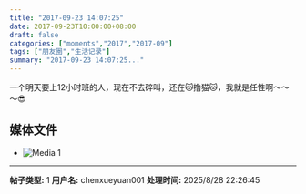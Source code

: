 ```yaml
---
title: "2017-09-23 14:07:25"
date: 2017-09-23T10:00:00+08:00
draft: false
categories: ["moments","2017","2017-09"]
tags: ["朋友圈","生活记录"]
summary: "2017-09-23 14:07:25..."
---
```


一个明天要上12小时班的人，现在不去碎叫，还在🐱撸猫🐱，我就是任性啊～～～😎

## 媒体文件

- ![Media 1](/Moments/photos/2017-09-23/201709231407250.jpg)

---

**帖子类型:** 1
**用户名:** chenxueyuan001
**处理时间:** 2025/8/28 22:26:45